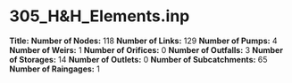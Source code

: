 # 305_H&H_Elements.inp
**Title:** 
**Number of Nodes:** 118
**Number of Links:** 129
**Number of Pumps:** 4
**Number of Weirs:** 1
**Number of Orifices:** 0
**Number of Outfalls:** 3
**Number of Storages:** 14
**Number of Outlets:** 0
**Number of Subcatchments:** 65
**Number of Raingages:** 1
